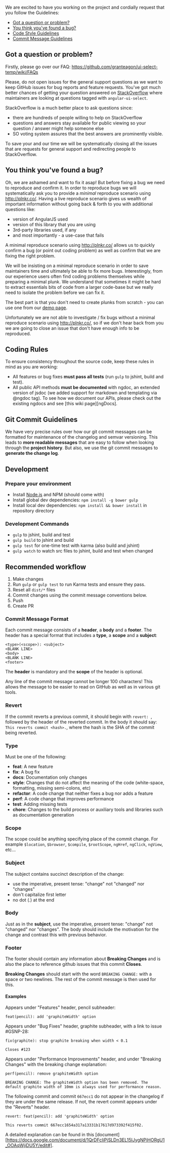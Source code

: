 We are excited to have you working on the project and cordially request that you follow the Guidelines:

 - [Got a question or problem?](#question)
 - [You think you've found a bug?](#bug)
 - [Code Style Guidelines](#rules)
 - [Commit Message Guidelines](#commit)
 
## <a name="question"></a> Got a question or problem?
 
 Firstly, please go over our FAQ: https://github.com/granteagon/ui-select-temp/wiki/FAQs
 
 Please, do not open issues for the general support questions as we want to keep GitHub issues for bug reports and feature requests. You've got much better chances of getting your question answered on [StackOverflow](http://stackoverflow.com/questions/tagged/angular-ui-select) where maintainers are looking at questions tagged with `angular-ui-select`.
 
 StackOverflow is a much better place to ask questions since:
 * there are hundreds of people willing to help on StackOverflow
 * questions and answers stay available for public viewing so your question / answer might help someone else
 * SO voting system assures that the best answers are prominently visible.
 
 To save your and our time we will be systematically closing all the issues that are requests for general support and redirecting people to StackOverflow.
 
## <a name="bug"></a> You think you've found a bug?
 
 Oh, we are ashamed and want to fix it asap! But before fixing a bug we need to reproduce and confirm it. In order to reproduce bugs we will systematically ask you to provide a _minimal_ reproduce scenario using http://plnkr.co/. Having a live reproduce scenario gives us wealth of important information without going back & forth to you with additional questions like:
 * version of AngularJS used
 * version of this library that you are using
 * 3rd-party libraries used, if any
 * and most importantly - a use-case that fails
 
 A minimal reproduce scenario using http://plnkr.co/ allows us to quickly confirm a bug (or point out coding problem) as well as confirm that we are fixing the right problem.
 
 We will be insisting on a minimal reproduce scenario in order to save maintainers time and ultimately be able to fix more bugs. Interestingly, from our experience users often find coding problems themselves while preparing a minimal plunk. We understand that sometimes it might be hard to extract essentials bits of code from a larger code-base but we really need to isolate the problem before we can fix it.
 
 The best part is that you don't need to create plunks from scratch - you can use one from our [demo page](http://plnkr.co/edit/a3KlK8dKH3wwiiksDSn2?p=preview).
 
 Unfortunately we are not able to investigate / fix bugs without a minimal reproduce scenario using http://plnkr.co/, so if we don't hear back from you we are going to close an issue that don't have enough info to be reproduced.
 
## <a name="rules"></a> Coding Rules
To ensure consistency throughout the source code, keep these rules in mind as you are working:

* All features or bug fixes **must pass all tests** (run `gulp` to jshint, build and test).
* All public API methods **must be documented** with ngdoc, an extended version of jsdoc (we added
  support for markdown and templating via @ngdoc tag). To see how we document our APIs, please check
  out the existing ngdocs and see [this wiki page][ngDocs].

## <a name="commit"></a> Git Commit Guidelines

We have very precise rules over how our git commit messages can be formatted for maintenance of the changelog and semvar versioning.  This leads to **more
readable messages** that are easy to follow when looking through the **project history**.  But also,
we use the git commit messages to **generate the change log**.

## Development

### Prepare your environment
* Install [Node.js](http://nodejs.org/) and NPM (should come with)
* Install global dev dependencies: `npm install -g bower gulp`
* Install local dev dependencies: `npm install && bower install` in repository directory

### Development Commands

* `gulp` to jshint, build and test
* `gulp build` to jshint and build
* `gulp test` for one-time test with karma (also build and jshint)
* `gulp watch` to watch src files to jshint, build and test when changed

## Recommended workflow

1. Make changes
2. Run `gulp` or `gulp test` to run Karma tests and ensure they pass.
3. Reset all `dist/*` files
4. Commit changes using the commit message conventions below.
5. Push
6. Create PR

### Commit Message Format
Each commit message consists of a **header**, a **body** and a **footer**.  The header has a special
format that includes a **type**, a **scope** and a **subject**:

```
<type>(<scope>): <subject>
<BLANK LINE>
<body>
<BLANK LINE>
<footer>
```

The **header** is mandatory and the **scope** of the header is optional.

Any line of the commit message cannot be longer 100 characters! This allows the message to be easier
to read on GitHub as well as in various git tools.

### Revert
If the commit reverts a previous commit, it should begin with `revert: `, followed by the header of the reverted commit. In the body it should say: `This reverts commit <hash>.`, where the hash is the SHA of the commit being reverted.

### Type
Must be one of the following:

* **feat**: A new feature
* **fix**: A bug fix
* **docs**: Documentation only changes
* **style**: Changes that do not affect the meaning of the code (white-space, formatting, missing
  semi-colons, etc)
* **refactor**: A code change that neither fixes a bug nor adds a feature
* **perf**: A code change that improves performance
* **test**: Adding missing tests
* **chore**: Changes to the build process or auxiliary tools and libraries such as documentation
  generation

### Scope
The scope could be anything specifying place of the commit change. For example `$location`,
`$browser`, `$compile`, `$rootScope`, `ngHref`, `ngClick`, `ngView`, etc...

### Subject
The subject contains succinct description of the change:

* use the imperative, present tense: "change" not "changed" nor "changes"
* don't capitalize first letter
* no dot (.) at the end

### Body
Just as in the **subject**, use the imperative, present tense: "change" not "changed" nor "changes".
The body should include the motivation for the change and contrast this with previous behavior.

### Footer
The footer should contain any information about **Breaking Changes** and is also the place to
reference github issues that this commit **Closes**.

**Breaking Changes** should start with the word `BREAKING CHANGE:` with a space or two newlines. The rest of the commit message is then used for this.

#### Examples

Appears under "Features" header, pencil subheader:

```
feat(pencil): add 'graphiteWidth' option
```

Appears under "Bug Fixes" header, graphite subheader, with a link to issue #GSNP-28:

```
fix(graphite): stop graphite breaking when width < 0.1

Closes #123
```

Appears under "Performance Improvements" header, and under "Breaking Changes" with the breaking change explanation:

```
perf(pencil): remove graphiteWidth option

BREAKING CHANGE: The graphiteWidth option has been removed. The default graphite width of 10mm is always used for performance reason.
```

The following commit and commit `667ecc1` do not appear in the changelog if they are under the same release. If not, the revert commit appears under the "Reverts" header.

```
revert: feat(pencil): add 'graphiteWidth' option

This reverts commit 667ecc1654a317a13331b17617d973392f415f02.
```

A detailed explanation can be found in this [document][https://docs.google.com/document/d/1QrDFcIiPjSLDn3EL15IJygNPiHORgU1_OOAqWjiDU5Y/edit#].
